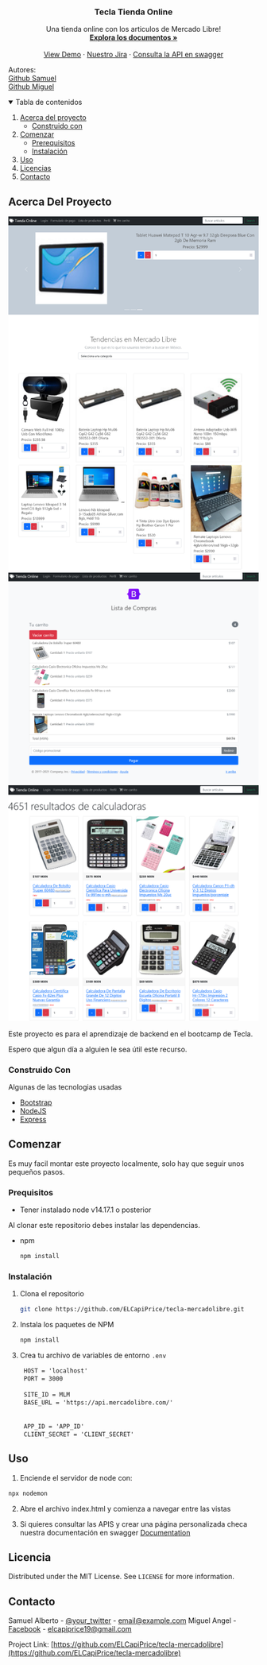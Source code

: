 
<h3 align="center">Tecla Tienda Online</h3>

  <p align="center">
    Una tienda online con los articulos de Mercado Libre!
    <br />
    <a href="https://github.com/ELCapiPrice/tecla-mercadolibre"><strong>Explora los documentos »</strong></a>
    <br />
    <br />
    <a href="http://144.126.133.10:8081/">View Demo</a>
    ·
    <a href="https://tecla-mercado-libre.atlassian.net/jira/software/projects/TML/boards/1">Nuestro Jira</a>
    ·
    <a href="https://app.swaggerhub.com/apis/ELCapiPrice/Tecla_tienda_online/0.0.1#/">Consulta la API en swagger</a>
  </p>
  <p>Autores:
    <br/>
    <a href="https://github.com/Sam-Hdez">Github Samuel</a>
    <br/>
    <a href="https://github.com/ELCapiPrice">Github Miguel</a>
  </p>



<details open="open">
  <summary>Tabla de contenidos</summary>
  <ol>
    <li>
      <a href="#acerca-del-proyecto">Acerca del proyecto</a>
      <ul>
        <li><a href="#construido-con">Construido con</a></li>
      </ul>
    </li>
    <li>
      <a href="#comenzar">Comenzar</a>
      <ul>
        <li><a href="#prerequisitos">Prerequisitos</a></li>
        <li><a href="#instalación">Instalación</a></li>
      </ul>
    </li>
    <li><a href="#uso">Uso</a></li>
    <li><a href="#licencia">Licencias</a></li>
    <li><a href="#contacto">Contacto</a></li>
  </ol>
</details>



<!-- ABOUT THE PROJECT -->
## Acerca Del Proyecto

[![Product Name Screen Shot][product-screenshot]](http://144.126.133.10:8081/)
[![Product Name Screen Shot][product-screenshot2]](http://144.126.133.10:8081/)
[![Product Name Screen Shot][product-screenshot3]](http://144.126.133.10:8081/)

Este proyecto es para el aprendizaje de backend en el bootcamp de Tecla.

Espero que algun día a alguien le sea útil este recurso.

### Construido Con

Algunas de las tecnologias usadas
* [Bootstrap](https://getbootstrap.com)
* [NodeJS](https://nodejs.org)
* [Express](https://expressjs.com/)


<!-- GETTING STARTED -->
## Comenzar

Es muy facil montar este proyecto localmente, solo hay que seguir unos pequeños pasos.

### Prequisitos

* Tener instalado node v14.17.1 o posterior

Al clonar este repositorio debes instalar las dependencias.
* npm
  ```sh
  npm install
  ```

### Instalación

1. Clona el repositorio
   ```sh
   git clone https://github.com/ELCapiPrice/tecla-mercadolibre.git
   ```
2. Instala los paquetes de NPM
   ```sh
   npm install
   ```
3. Crea tu archivo de variables de entorno `.env`
   ```JS
    HOST = 'localhost'
    PORT = 3000
   
    SITE_ID = MLM
    BASE_URL = 'https://api.mercadolibre.com/'
    
    
    APP_ID = 'APP_ID'
    CLIENT_SECRET = 'CLIENT_SECRET'
   ```



<!-- USAGE EXAMPLES -->
## Uso

1. Enciende el servidor de node con:
```sh
npx nodemon
   ```
2. Abre el archivo index.html y comienza a navegar entre las vistas

3. Si quieres consultar las APIS y crear una página personalizada checa nuestra documentación en swagger
[Documentation](https://app.swaggerhub.com/apis/ELCapiPrice/Tecla_tienda_online/0.0.1#/)

   

<!-- LICENSE -->
## Licencia

Distributed under the MIT License. See `LICENSE` for more information.


<!-- CONTACT -->
## Contacto

Samuel Alberto - [@your_twitter](https://twitter.com/your_username) - email@example.com
Miguel Angel - [Facebook](https://www.facebook.com/Medina.Martinez.Miguel) - elcapiprice19@gmail.com

Project Link: [https://github.com/ELCapiPrice/tecla-mercadolibre](https://github.com/ELCapiPrice/tecla-mercadolibre)


<!-- MARKDOWN LINKS & IMAGES -->
<!-- https://www.markdownguide.org/basic-syntax/#reference-style-links -->
[product-screenshot]: images/index.png
[product-screenshot2]: images/carrito.png
[product-screenshot3]: images/search.png
